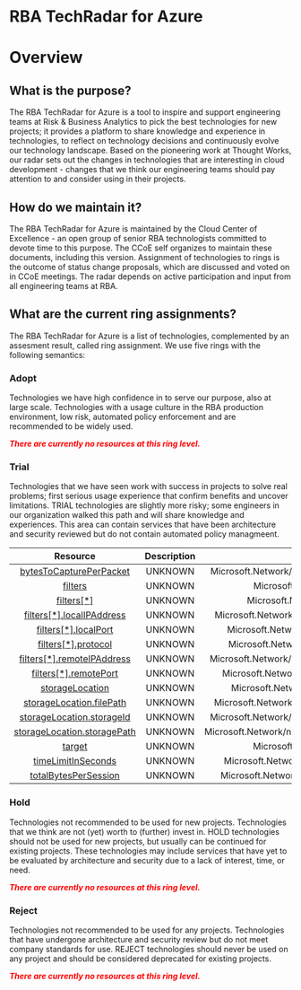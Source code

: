 
RBA TechRadar for Azure
=======================

# Overview

## What is the purpose?


The RBA TechRadar for Azure is a tool to inspire and support engineering teams at Risk & Business Analytics to pick the best technologies for new projects; it provides a platform to share knowledge and experience in technologies, to reflect on technology decisions and continuously evolve our technology landscape.  Based on the pioneering work at Thought Works, our radar sets out the changes in technologies that are interesting in cloud development - changes that we think our engineering teams should pay attention to and consider using in their projects.
## How do we maintain it?


The RBA TechRadar for Azure is maintained by the Cloud Center of Excellence - an open group of senior RBA technologists committed to devote time to this purpose.  The CCoE self organizes to maintain these documents, including this version.  Assignment of technologies to rings is the outcome of status change proposals, which are discussed and voted on in CCoE meetings.  The radar depends on active participation and input from all engineering teams at RBA.
## What are the current ring assignments?


The RBA TechRadar for Azure is a list of technologies, complemented by an assesment result, called ring assignment.  We use five rings with the following semantics:
### Adopt


Technologies we have high confidence in to serve our purpose, also at large scale.  Technologies with a usage culture in the RBA production environment, low risk, automated policy enforcement and are recommended to be widely used.  
  
***<font color="red"> There are currently no resources at this ring level. </font>***
### Trial


Technologies that we have seen work with success in projects to solve real problems;  first serious usage experience that confirm benefits and uncover limitations.  TRIAL technologies are slightly more risky; some engineers in our organization walked this path and will share knowledge and experiences.  This area can contain services that have been architecture and security reviewed but do not contain automated policy managmeent.  

|Resource|Description|Path|Status|
| :---: | :---: | :---: | :---: |
|[bytesToCapturePerPacket](https://github.com/openrba/python-azure-techradar/blob/master/Microsoft.Network/networkWatchers/packetCaptures/bytesToCapturePerPacket)|UNKNOWN|Microsoft.Network/networkWatchers/packetCaptures/bytesToCapturePerPacket|TRIAL|
|[filters](https://github.com/openrba/python-azure-techradar/blob/master/Microsoft.Network/networkWatchers/packetCaptures/filters)|UNKNOWN|Microsoft.Network/networkWatchers/packetCaptures/filters|TRIAL|
|[filters[*]](https://github.com/openrba/python-azure-techradar/blob/master/Microsoft.Network/networkWatchers/packetCaptures/filters[*])|UNKNOWN|Microsoft.Network/networkWatchers/packetCaptures/filters[*]|TRIAL|
|[filters[*].localIPAddress](https://github.com/openrba/python-azure-techradar/blob/master/Microsoft.Network/networkWatchers/packetCaptures/filters[*].localIPAddress)|UNKNOWN|Microsoft.Network/networkWatchers/packetCaptures/filters[*].localIPAddress|TRIAL|
|[filters[*].localPort](https://github.com/openrba/python-azure-techradar/blob/master/Microsoft.Network/networkWatchers/packetCaptures/filters[*].localPort)|UNKNOWN|Microsoft.Network/networkWatchers/packetCaptures/filters[*].localPort|TRIAL|
|[filters[*].protocol](https://github.com/openrba/python-azure-techradar/blob/master/Microsoft.Network/networkWatchers/packetCaptures/filters[*].protocol)|UNKNOWN|Microsoft.Network/networkWatchers/packetCaptures/filters[*].protocol|TRIAL|
|[filters[*].remoteIPAddress](https://github.com/openrba/python-azure-techradar/blob/master/Microsoft.Network/networkWatchers/packetCaptures/filters[*].remoteIPAddress)|UNKNOWN|Microsoft.Network/networkWatchers/packetCaptures/filters[*].remoteIPAddress|TRIAL|
|[filters[*].remotePort](https://github.com/openrba/python-azure-techradar/blob/master/Microsoft.Network/networkWatchers/packetCaptures/filters[*].remotePort)|UNKNOWN|Microsoft.Network/networkWatchers/packetCaptures/filters[*].remotePort|TRIAL|
|[storageLocation](https://github.com/openrba/python-azure-techradar/blob/master/Microsoft.Network/networkWatchers/packetCaptures/storageLocation)|UNKNOWN|Microsoft.Network/networkWatchers/packetCaptures/storageLocation|TRIAL|
|[storageLocation.filePath](https://github.com/openrba/python-azure-techradar/blob/master/Microsoft.Network/networkWatchers/packetCaptures/storageLocation.filePath)|UNKNOWN|Microsoft.Network/networkWatchers/packetCaptures/storageLocation.filePath|TRIAL|
|[storageLocation.storageId](https://github.com/openrba/python-azure-techradar/blob/master/Microsoft.Network/networkWatchers/packetCaptures/storageLocation.storageId)|UNKNOWN|Microsoft.Network/networkWatchers/packetCaptures/storageLocation.storageId|TRIAL|
|[storageLocation.storagePath](https://github.com/openrba/python-azure-techradar/blob/master/Microsoft.Network/networkWatchers/packetCaptures/storageLocation.storagePath)|UNKNOWN|Microsoft.Network/networkWatchers/packetCaptures/storageLocation.storagePath|TRIAL|
|[target](https://github.com/openrba/python-azure-techradar/blob/master/Microsoft.Network/networkWatchers/packetCaptures/target)|UNKNOWN|Microsoft.Network/networkWatchers/packetCaptures/target|TRIAL|
|[timeLimitInSeconds](https://github.com/openrba/python-azure-techradar/blob/master/Microsoft.Network/networkWatchers/packetCaptures/timeLimitInSeconds)|UNKNOWN|Microsoft.Network/networkWatchers/packetCaptures/timeLimitInSeconds|TRIAL|
|[totalBytesPerSession](https://github.com/openrba/python-azure-techradar/blob/master/Microsoft.Network/networkWatchers/packetCaptures/totalBytesPerSession)|UNKNOWN|Microsoft.Network/networkWatchers/packetCaptures/totalBytesPerSession|TRIAL|

### Hold


Technologies not recommended to be used for new projects. Technologies that we think are not (yet) worth to (further) invest in.  HOLD technologies should not be used for new projects, but usually can be continued for existing projects.  These technologies may include services that have yet to be evaluated by architecture and security due to a lack of interest, time, or need.  
  
***<font color="red"> There are currently no resources at this ring level. </font>***
### Reject


Technologies not recommended to be used for any projects. Technologies that have undergone architecture and security review but do not meet company standards for use.  REJECT technologies should never be used on any project and should be considered deprecated for existing projects.  
  
***<font color="red"> There are currently no resources at this ring level. </font>***